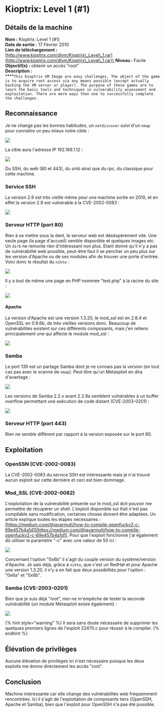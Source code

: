 # Kioptrix: Level 1 (#1)

## Détails de la machine

**Nom :** Kioptrix: Level 1 (#1)\
**Date de sortie :** 17 Février 2010\
**Lien de téléchargement :** [http://www.kioptrix.com/dlvm/Kioptrix\_Level\_1.rar](http://www.kioptrix.com/dlvm/Kioptrix\_Level\_1.rar)\
**Niveau :** Facile\
**Objectif(s) :** obtenir un accès "root"\
**Description :**\
****`This Kioptrix VM Image are easy challenges. The object of the game is to acquire root access via any means possible (except actually hacking the VM server or player). The purpose of these games are to learn the basic tools and techniques in vulnerability assessment and exploitation. There are more ways then one to successfully complete the challenges.`

## Reconnaissance

Je ne change pas les bonnes habitudes, un `netdiscover` suivi d'un `nmap` pour connaitre un peu mieux notre cible :

![](../../../.gitbook/assets/32f4698ebb1db2016d8abaff22083838.png)

La cible aura l'adresse IP 192.168.1.12 :

![](../../../.gitbook/assets/ee6c575f7b42d60fe1d1188107bcbee5.png)

Du SSH, du web (80 et 443), du smb ainsi que du rpc, du classique pour cette machine.

### Service SSH

La version 2.9 est très vieille même pour une machine sortie en 2010, et en effet la version 2.9 est vulnérable à la CVE-2002-0083 :

![](../../../.gitbook/assets/819dda8cfc02341528a2d99a43f1dde8.png)

### Serveur HTTP (port 80)

Rien à se mettre sous la dent, le serveur web est déséspérement vite. Une seule page (la page d'accueil) semble disponible et quelques images etc. Un `dirb` ne remonte rien d'intéressant non plus. Etant donné qu'il n'y a pas de vulnérabilité web possible, peut-être faut il se pencher un peu plus sur les version d'Apache ou de ses modules afin de trouver une porte d'entrée. Voici donc le résultat du `nikto` :

![](../../../.gitbook/assets/8f5e628be7d26f8a709792ba5900f6d8.png)

Il y a tout de même une page en PHP nommée "test.php" à la racine du site :

![](../../../.gitbook/assets/d5594e877705d4f34625f8ac941a5680.png)

#### Apache

La version d'Apache est une version 1.3.20, le mod\_ssl est en 2.8.4 et OpenSSL en 0.9.6b, de très vieilles versions donc. Beaucoup de vulnérabilités existent sur ces différents composants, mais j'en retiens principalement une qui affecte le module mod\_ssl :

![](../../../.gitbook/assets/99ebe9e5dc4b9385466c9a5dfb1988c4.png)

### Samba

Le port 139 est un partage Samba dont je ne connais pas la version (en tout cas pas avec le scanne de `nmap`). Peut être qu'un Metasploit en dira d'avantage :

![](../../../.gitbook/assets/6884684424580b4da2c395f38adea7a8.png)

Les versions de Samba 2.2.x avant 2.2.8a semblent vulnérables à un buffer overflow permettant une exécution de code distant (CVE-2003-0201) :

![](../../../.gitbook/assets/ad3b3a426e1ef8fa93c5b919584ab555.png)

### Serveur HTTP (port 443)

Rien ne semble différent par rapport à la version exposée sur le port 80.

## Exploitation

### OpenSSN (CVE-2002-0083)

La CVE-2002-0083 du service SSH est intéressante mais je n'ai trouvé aucun exploit sur cette dernière et ceci est bien dommage.

### Mod\_SSL (CVE-2002-0082)

L'exploitation de la vulnérabilité présente sur le mod\_ssl doit pouvoir me permettre de récupérer un shell. L'exploit disponible sur Kali n'est pas compilable sans modification, certaines choses doivent être adaptées. Un article explique toutes les étapes nécessaires : [https://medium.com/@javarmutt/how-to-compile-openfuckv2-c-69e457b4a1d1](https://medium.com/@javarmutt/how-to-compile-openfuckv2-c-69e457b4a1d1). Pour que l'exploit fonctionne j'ai également dû utiliser le paramètre "-c" avec une valeur de 50 ici :

![](../../../.gitbook/assets/c9708604436146de76302904a230257e.png)

Concernant l'option "0x6b" il s'agit du couple version du système/version d'Apache. Je sais déjà, grâce à `nikto`, que c'est un RedHat et pour Apache une version 1.3.20, il n'y a en fait que deux possibilités pour l'option : "0x6a" et "0x6b".

### Samba (CVE-2003-0201)

Bien que je suis déjà "root", rien ne m'empêche de tester la seconde vulnérabilité (un module Metasploit existe également) :

![](../../../.gitbook/assets/9ebf877dc41c925a12a9af5e3c5cbf45.png)

{% hint style="warning" %}
Il sera sans doute nécessaire de supprimer les quelques premiers lignes de l'exploit 22470.c pour réussir à le compiler.
{% endhint %}

## Élévation de privilèges

Aucune élévation de privilèges ici n'est nécessaire puisque les deux exploits me donne directement les accès "root".

## Conclusion

Machine intéressante car elle change des vulnérabilités web fréquemment rencontrées. Ici il s'agit de l'exploitation de composants tiers (OpenSSH, Apache et Samba), bien que l'exploit pour OpenSSH n'a pas été possible.
